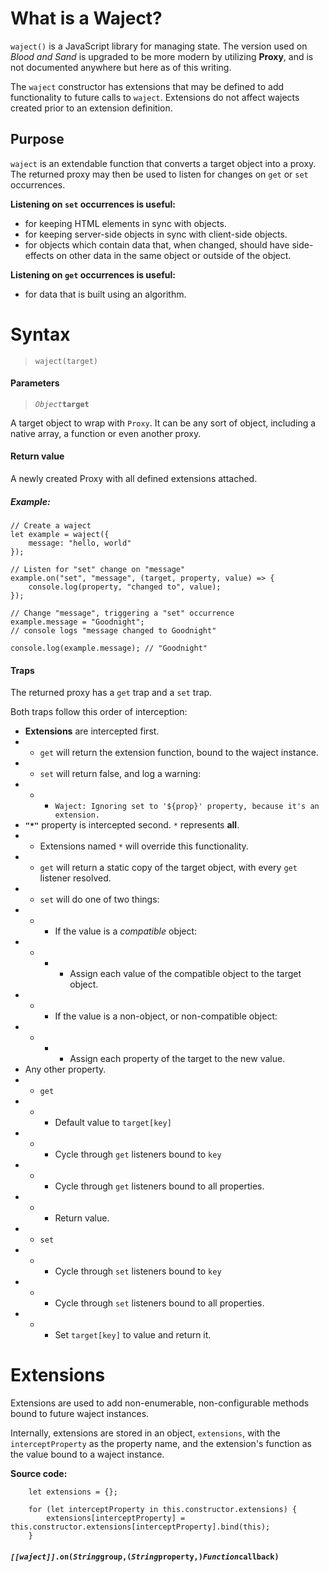 # What is a Waject?
`waject()` is a JavaScript library for managing state. The version used on *Blood and Sand* is upgraded to be more modern by utilizing **Proxy**, and is not documented anywhere but here as of this writing.

The `waject` constructor has extensions that may be defined to add functionality to future calls to `waject`. Extensions do not affect wajects created prior to an extension definition.

## Purpose
`waject` is an extendable function that converts a target object into a proxy. The returned proxy may then be used to listen for changes on `get` or `set` occurrences. 

**Listening on `set` occurrences is useful:**
* for keeping HTML elements in sync with objects.
* for keeping server-side objects in sync with client-side objects.
* for objects which contain data that, when changed, should have side-effects on other data in the same object or outside of the object.

**Listening on `get` occurrences is useful:**
* for data that is built using an algorithm.

# Syntax
> `waject(target)`

#### Parameters
> *`Object`*__`target`__

A target object to wrap with `Proxy`. It can be any sort of object, including a native array, a function or even another proxy.

#### Return value
A newly created Proxy with all defined extensions attached.

##### Example:
```
// Create a waject
let example = waject({
    message: "hello, world"
});

// Listen for "set" change on "message"
example.on("set", "message", (target, property, value) => {
    console.log(property, "changed to", value);
});

// Change "message", triggering a "set" occurrence
example.message = "Goodnight";
// console logs "message changed to Goodnight"

console.log(example.message); // "Goodnight"
```

#### Traps
The returned proxy has a `get` trap and a `set` trap.

Both traps follow this order of interception:
* **Extensions** are intercepted first.
* * `get` will return the extension function, bound to the waject instance.
* * `set` will return false, and log a warning:
* * * `Waject: Ignoring set to '${prop}' property, because it's an extension.`
* **`"*"`** property is intercepted second. `*` represents **all**.
* * Extensions named `*` will override this functionality.
* * `get` will return a static copy of the target object, with every `get` listener resolved.
* * `set` will do one of two things:
* * * If the value is a *compatible* object:
* * * * Assign each value of the compatible object to the target object.
* * * If the value is a non-object, or non-compatible object:
* * * * Assign each property of the target to the new value.
* Any other property.
* * `get`
* * * Default value to `target[key]`
* * * Cycle through `get` listeners bound to `key`
* * * Cycle through `get` listeners bound to all properties.
* * * Return value.
* * `set`
* * * Cycle through `set` listeners bound to `key`
* * * Cycle through `set` listeners bound to all properties.
* * * Set `target[key]` to value and return it.
# Extensions
Extensions are used to add non-enumerable, non-configurable methods bound to future waject instances.

Internally, extensions are stored in an object, `extensions`, with the `interceptProperty` as the property name, and the extension's function as the value bound to a waject instance.

**Source code:**
```
    let extensions = {};

    for (let interceptProperty in this.constructor.extensions) {
        extensions[interceptProperty] = this.constructor.extensions[interceptProperty].bind(this);
    }
```

#### *`[[waject]]`*`.`**`on`**`(`*`String`*`group,(`*`String`*`property,)`*`Function`*`callback)`